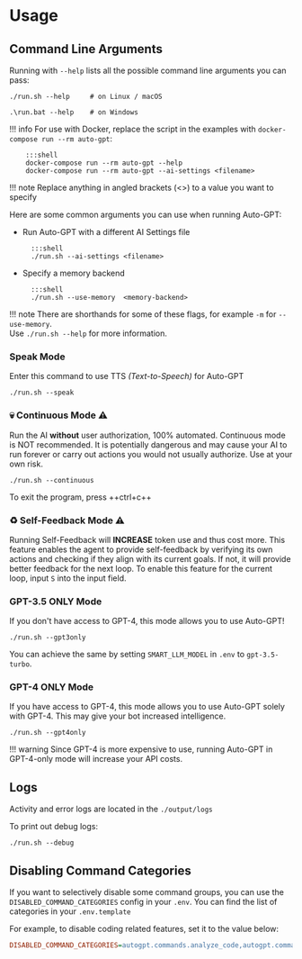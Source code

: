 # Usage

## Command Line Arguments
Running with `--help` lists all the possible command line arguments you can pass:

``` shell
./run.sh --help     # on Linux / macOS

.\run.bat --help    # on Windows
```

!!! info
    For use with Docker, replace the script in the examples with
    `docker-compose run --rm auto-gpt`:

        :::shell
        docker-compose run --rm auto-gpt --help
        docker-compose run --rm auto-gpt --ai-settings <filename>

!!! note
    Replace anything in angled brackets (<>) to a value you want to specify

Here are some common arguments you can use when running Auto-GPT:

* Run Auto-GPT with a different AI Settings file

        :::shell
        ./run.sh --ai-settings <filename>

* Specify a memory backend

        :::shell
        ./run.sh --use-memory  <memory-backend>


!!! note
    There are shorthands for some of these flags, for example `-m` for `--use-memory`.  
    Use `./run.sh --help` for more information.

### Speak Mode

Enter this command to use TTS _(Text-to-Speech)_ for Auto-GPT

``` shell
./run.sh --speak
```

### 💀 Continuous Mode ⚠️

Run the AI **without** user authorization, 100% automated.
Continuous mode is NOT recommended.
It is potentially dangerous and may cause your AI to run forever or carry out actions you would not usually authorize.
Use at your own risk.

``` shell
./run.sh --continuous
```
To exit the program, press ++ctrl+c++

### ♻️ Self-Feedback Mode ⚠️

Running Self-Feedback will **INCREASE** token use and thus cost more. This feature enables the agent to provide self-feedback by verifying its own actions and checking if they align with its current goals. If not, it will provide better feedback for the next loop. To enable this feature for the current loop, input `S` into the input field.

### GPT-3.5 ONLY Mode

If you don't have access to GPT-4, this mode allows you to use Auto-GPT!

``` shell
./run.sh --gpt3only
```

You can achieve the same by setting `SMART_LLM_MODEL` in `.env` to `gpt-3.5-turbo`.

### GPT-4 ONLY Mode

If you have access to GPT-4, this mode allows you to use Auto-GPT solely with GPT-4.
This may give your bot increased intelligence.

``` shell
./run.sh --gpt4only
```

!!! warning
    Since GPT-4 is more expensive to use, running Auto-GPT in GPT-4-only mode will
    increase your API costs.

## Logs

Activity and error logs are located in the `./output/logs`

To print out debug logs:

``` shell
./run.sh --debug
```

## Disabling Command Categories

If you want to selectively disable some command groups, you can use the `DISABLED_COMMAND_CATEGORIES` config in your `.env`. You can find the list of categories in your `.env.template`

For example, to disable coding related features, set it to the value below:

```ini
DISABLED_COMMAND_CATEGORIES=autogpt.commands.analyze_code,autogpt.commands.execute_code,autogpt.commands.git_operations,autogpt.commands.improve_code,autogpt.commands.write_tests
```
